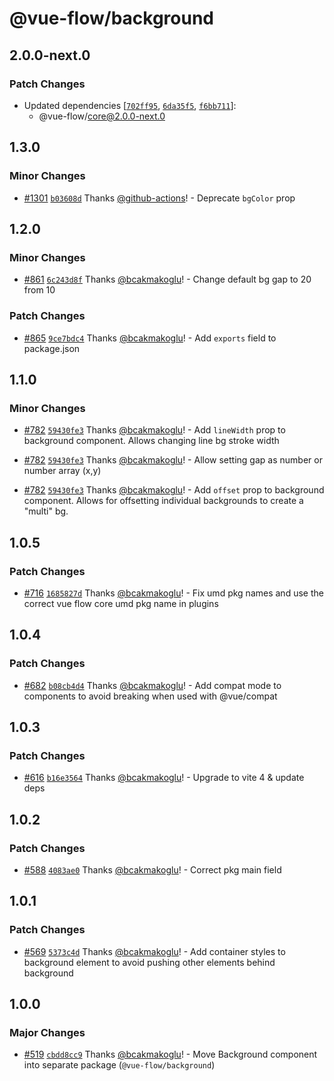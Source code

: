 # @vue-flow/background

## 2.0.0-next.0

### Patch Changes

- Updated dependencies [[`702ff95`](https://github.com/bcakmakoglu/vue-flow/commit/702ff950096dd3f563e7747c32d8627239c652ce), [`6da35f5`](https://github.com/bcakmakoglu/vue-flow/commit/6da35f5767588f836292c91ce045b6c3b54a579e), [`f6bb711`](https://github.com/bcakmakoglu/vue-flow/commit/f6bb7111bf53b174ddbef5b458d249188d8b1524)]:
  - @vue-flow/core@2.0.0-next.0

## 1.3.0

### Minor Changes

- [#1301](https://github.com/bcakmakoglu/vue-flow/pull/1301) [`b03608d`](https://github.com/bcakmakoglu/vue-flow/commit/b03608dc33ec5999c095ec8d3f80dbab7ec931ef) Thanks [@github-actions](https://github.com/apps/github-actions)! - Deprecate `bgColor` prop

## 1.2.0

### Minor Changes

- [#861](https://github.com/bcakmakoglu/vue-flow/pull/861) [`6c243d8f`](https://github.com/bcakmakoglu/vue-flow/commit/6c243d8fc533cbe2030c6085f5673388769324e6) Thanks [@bcakmakoglu](https://github.com/bcakmakoglu)! - Change default bg gap to 20 from 10

### Patch Changes

- [#865](https://github.com/bcakmakoglu/vue-flow/pull/865) [`9ce7bdc4`](https://github.com/bcakmakoglu/vue-flow/commit/9ce7bdc4908dda4dea299e5f469b252ac20a12ab) Thanks [@bcakmakoglu](https://github.com/bcakmakoglu)! - Add `exports` field to package.json

## 1.1.0

### Minor Changes

- [#782](https://github.com/bcakmakoglu/vue-flow/pull/782) [`59430fe3`](https://github.com/bcakmakoglu/vue-flow/commit/59430fe343f5e229864bef8cc857c4c7cc025491) Thanks [@bcakmakoglu](https://github.com/bcakmakoglu)! - Add `lineWidth` prop to background component. Allows changing line bg stroke width

- [#782](https://github.com/bcakmakoglu/vue-flow/pull/782) [`59430fe3`](https://github.com/bcakmakoglu/vue-flow/commit/59430fe343f5e229864bef8cc857c4c7cc025491) Thanks [@bcakmakoglu](https://github.com/bcakmakoglu)! - Allow setting gap as number or number array (x,y)

- [#782](https://github.com/bcakmakoglu/vue-flow/pull/782) [`59430fe3`](https://github.com/bcakmakoglu/vue-flow/commit/59430fe343f5e229864bef8cc857c4c7cc025491) Thanks [@bcakmakoglu](https://github.com/bcakmakoglu)! - Add `offset` prop to background component. Allows for offsetting individual backgrounds to create a "multi" bg.

## 1.0.5

### Patch Changes

- [#716](https://github.com/bcakmakoglu/vue-flow/pull/716) [`1685827d`](https://github.com/bcakmakoglu/vue-flow/commit/1685827d0ea1dc9864f95a1b3a54fbc43a296e5d) Thanks [@bcakmakoglu](https://github.com/bcakmakoglu)! - Fix umd pkg names and use the correct vue flow core umd pkg name in plugins

## 1.0.4

### Patch Changes

- [#682](https://github.com/bcakmakoglu/vue-flow/pull/682) [`b08cb4d4`](https://github.com/bcakmakoglu/vue-flow/commit/b08cb4d45904c229d9ecda5e3cb477cbb7a6acaf) Thanks [@bcakmakoglu](https://github.com/bcakmakoglu)! - Add compat mode to components to avoid breaking when used with @vue/compat

## 1.0.3

### Patch Changes

- [#616](https://github.com/bcakmakoglu/vue-flow/pull/616) [`b16e3564`](https://github.com/bcakmakoglu/vue-flow/commit/b16e3564708c5429ad594156341fa3e95f84d3b2) Thanks [@bcakmakoglu](https://github.com/bcakmakoglu)! - Upgrade to vite 4 & update deps

## 1.0.2

### Patch Changes

- [#588](https://github.com/bcakmakoglu/vue-flow/pull/588) [`4083ae0`](https://github.com/bcakmakoglu/vue-flow/commit/4083ae05d24dc68df7c77bfe2273a17237834cbf) Thanks [@bcakmakoglu](https://github.com/bcakmakoglu)! - Correct pkg main field

## 1.0.1

### Patch Changes

- [#569](https://github.com/bcakmakoglu/vue-flow/pull/569) [`5373c4d`](https://github.com/bcakmakoglu/vue-flow/commit/5373c4d2e15fc8c50755eb96701e27e173690476) Thanks [@bcakmakoglu](https://github.com/bcakmakoglu)! - Add container styles to background element to avoid pushing other elements behind background

## 1.0.0

### Major Changes

- [#519](https://github.com/bcakmakoglu/vue-flow/pull/519) [`cbdd8cc9`](https://github.com/bcakmakoglu/vue-flow/commit/cbdd8cc99867a10ed7f6d82dd83c7f6f8574d865) Thanks [@bcakmakoglu](https://github.com/bcakmakoglu)! - Move Background component into separate package (`@vue-flow/background`)
